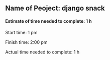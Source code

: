 ## Name of Peoject: django snack


#### Estimate of time needed to complete: 1 h

Start time: 1 pm

Finish time: 2:00 pm

Actual time needed to complete: 1 h

